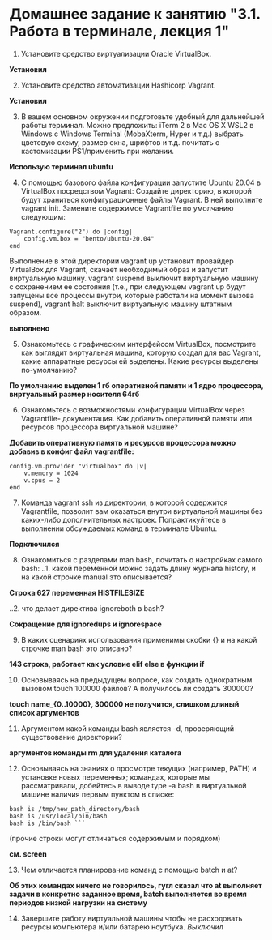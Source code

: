 # Домашнее задание к занятию "3.1. Работа в терминале, лекция 1"

1. Установите средство виртуализации Oracle VirtualBox.

**Установил**
   
2. Установите средство автоматизации Hashicorp Vagrant.

**Установил**

3. В вашем основном окружении подготовьте удобный для дальнейшей работы терминал. Можно предложить:
      iTerm 2 в Mac OS X
      WSL2 в Windows с Windows Terminal (MobaXterm, Hyper и т.д.)
      выбрать цветовую схему, размер окна, шрифтов и т.д.
      почитать о кастомизации PS1/применить при желании.

**Использую терминал ubuntu**

4. С помощью базового файла конфигурации запустите Ubuntu 20.04 в VirtualBox посредством Vagrant: 
 Создайте директорию, в которой будут храниться конфигурационные файлы Vagrant. В ней выполните vagrant init. Замените содержимое Vagrantfile по умолчанию следующим:

```
Vagrant.configure("2") do |config|
    config.vm.box = "bento/ubuntu-20.04"
end
```

Выполнение в этой директории vagrant up установит провайдер VirtualBox для Vagrant, скачает необходимый образ и запустит виртуальную машину.
vagrant suspend выключит виртуальную машину с сохранением ее состояния (т.е., при следующем vagrant up будут запущены все процессы внутри, которые работали на момент вызова suspend), vagrant halt выключит виртуальную машину штатным образом.

**выполнено**

5. Ознакомьтесь с графическим интерфейсом VirtualBox, посмотрите как выглядит виртуальная машина, которую создал для вас Vagrant, какие аппаратные ресурсы ей выделены. Какие ресурсы выделены по-умолчанию?

**По умолчанию выделен 1 гб оперативной памяти и 1 ядро процессора, виртуальный размер носителя 64гб**

6. Ознакомьтесь с возможностями конфигурации VirtualBox через Vagrantfile- документация. Как добавить оперативной памяти или ресурсов процессора виртуальной машине?

**Добавить оперативную память и ресурсов процессора можно добавив в конфиг файл vagrantfile:**
   
``` 
config.vm.provider "virtualbox" do |v|
    v.memory = 1024
    v.cpus = 2
end
```

7. Команда vagrant ssh из директории, в которой содержится Vagrantfile, позволит вам оказаться внутри виртуальной машины без каких-либо дополнительных настроек. Попрактикуйтесь в выполнении обсуждаемых команд в терминале Ubuntu.

**Подключился**

8. Ознакомиться с разделами man bash, почитать о настройках самого bash:
..1. какой переменной можно задать длину журнала history, и на какой строчке manual это описывается?

**Строка 627  переменная  HISTFILESIZE**

..2. что делает директива ignoreboth в bash?

**Сокращение для ignoredups и ignorespace**

9. В каких сценариях использования применимы скобки {} и на какой строчке man bash это описано?

**143 строка, работает как условие elif else в функции if**

10. Основываясь на предыдущем вопросе, как создать однократным вызовом touch 100000 файлов? А получилось ли создать 300000?

**touch name_{0..10000}, 300000 не получится, слишком длиный список аргументов**

11. Аргументом какой команды bash является -d, проверяющий существование директории?

**аргументов команды rm для удаления каталога**

12. Основываясь на знаниях о просмотре текущих (например, PATH) и установке новых переменных; командах, которые мы рассматривали, добейтесь в выводе type -a bash в виртуальной машине наличия первым пунктом в списке:

```
bash is /tmp/new_path_directory/bash
bash is /usr/local/bin/bash
bash is /bin/bash ```
```
(прочие строки могут отличаться содержимым и порядком)

**см. screen**

13. Чем отличается планирование команд с помощью batch и at?

**Об этих командах ничего не говорилось, гугл сказал что at выполняет задачи  в конкретно заданное время, batch выполняется во время периодов низкой нагрузки на систему**
 
14. Завершите работу виртуальной машины чтобы не расходовать ресурсы компьютера и/или батарею ноутбука.
 _Выключил_
